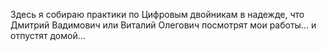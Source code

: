 Здесь я собираю практики по Цифровым двойникам в надежде, что Дмитрий Вадимович или Виталий Олегович посмотрят мои работы... и отпустят домой...
